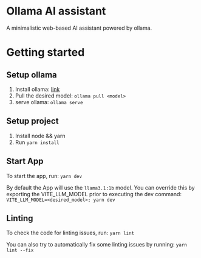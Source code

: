 # Ollama AI assistant

A minimalistic web-based AI assistant powered by ollama.

# Getting started

## Setup ollama
1. Install ollama: [link](https://github.com/ollama/ollama?tab=readme-ov-file#ollama)
2. Pull the desired model: 
    `ollama pull <model>`
3. serve ollama:
    `ollama serve`

## Setup project
1. Install node && yarn
2. Run `yarn install`

## Start App

To start the app, run: `yarn dev`

By default the App will use the `llama3.1:1b` model. You can override this by exporting the VITE_LLM_MODEL
prior to executing the dev command:
`VITE_LLM_MODEL=<desired_model>; yarn dev`

## Linting

To check the code for linting issues, run:
`yarn lint`

You can also try to automatically fix some linting issues by running:
`yarn lint --fix`
